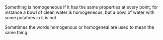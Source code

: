 Something is homogeneous if it has the same properties at every point;
for instance a bowl of clean water is homogeneous, but a bowl of water
with some potatoes in it is not.

Sometimes the words homogenous or homogeneal are used to mean the same
thing.
